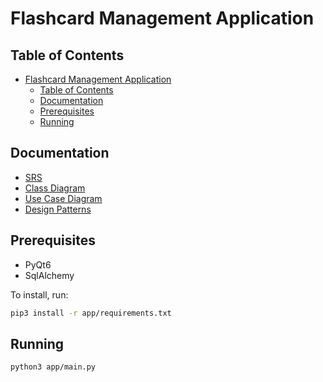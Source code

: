 # Flashcard Management Application

## Table of Contents
<!-- TOC -->
* [Flashcard Management Application](#flashcard-management-application)
  * [Table of Contents](#table-of-contents)
  * [Documentation](#documentation)
  * [Prerequisites](#prerequisites)
  * [Running](#running)
<!-- TOC -->

## Documentation

- [SRS](./docs/srs.md)
- [Class Diagram](./docs/Class_Diagram/class_diagram.pdf)
- [Use Case Diagram](./docs/Use_Case_Diagram/use_case_diagram.pdf)
- [Design Patterns](./docs/design_patterns.md)

## Prerequisites
- PyQt6
- SqlAlchemy

To install, run:
```bash
pip3 install -r app/requirements.txt
```

## Running
```bash
python3 app/main.py
```